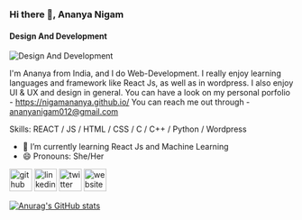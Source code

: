 ### Hi there 👋, Ananya Nigam
#### Design And Development
![Design And Development](https://media.licdn.com/dms/image/C5616AQH5gWBPUyPUNw/profile-displaybackgroundimage-shrink_350_1400/0/1658726084537?e=1699488000&v=beta&t=2-9h-oOUUz8iTH9e2ug0V1rNmIrEXw-b2J8PT__Wccg)

I'm Ananya from India, and I do Web-Development. I really enjoy learning languages and framework like React Js, as well as in wordpress. I also enjoy UI & UX and design in general. You can have a look on my personal porfolio - https://nigamananya.github.io/ You can reach me out through - ananyanigam012@gmail.com

Skills: REACT / JS / HTML / CSS / C / C++ / Python / Wordpress

- 🌱 I’m currently learning React Js and Machine Learning 
- 😄 Pronouns: She/Her 


[<img src='https://cdn.jsdelivr.net/npm/simple-icons@3.0.1/icons/github.svg' alt='github' height='40'>](https://github.com/https://github.com/NigamAnanya)  [<img src='https://cdn.jsdelivr.net/npm/simple-icons@3.0.1/icons/linkedin.svg' alt='linkedin' height='40'>](https://www.linkedin.com/in/https://www.linkedin.com/in/ananya-nigam-915993237//)  [<img src='https://cdn.jsdelivr.net/npm/simple-icons@3.0.1/icons/twitter.svg' alt='twitter' height='40'>](https://twitter.com/https://twitter.com/AnanyaNigam012)  [<img src='https://cdn.jsdelivr.net/npm/simple-icons@3.0.1/icons/icloud.svg' alt='website' height='40'>](https://nigamananya.github.io/)  

[![Anurag's GitHub stats](https://github-readme-stats.vercel.app/api?username=ananyanigam)](https://github.com/anuraghazra/github-readme-stats)
